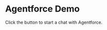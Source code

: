 <html lang="en">
<head>
  <meta charset="UTF-8">
  <meta name="viewport" content="width=device-width, initial-scale=1.0">
  <title>Agentforce Demo</title>
</head>
<body>
  <h1>Agentforce Demo</h1>

  <!-- Embedded Messaging Snippet -->
  <script type='text/javascript'>
    function initEmbeddedMessaging() {
      try {
        embeddedservice_bootstrap.settings.language = 'en_US'; // Language

        embeddedservice_bootstrap.init(
          '00DgK000008l5fZ',  // Org ID
          'Messaging_Channel_for_External_Website', // Deployment name
          'https://orgfarm-de8616b37d-dev-ed.develop.my.site.com/ESWMessagingChannelfor1759308457540',
          {
            scrt2URL: 'https://orgfarm-de8616b37d-dev-ed.develop.my.salesforce-scrt.com'
          }
        );
      } catch (err) {
        console.error('Error loading Embedded Messaging: ', err);
      }
    };
  </script>
  <script type='text/javascript' 
          src='https://orgfarm-de8616b37d-dev-ed.develop.my.site.com/ESWMessagingChannelfor1759308457540/assets/js/bootstrap.min.js' 
          onload='initEmbeddedMessaging()'></script>

  <!-- Optional: message explaining -->
  <p>Click the button to start a chat with Agentforce.</p>

</body>
</html>
